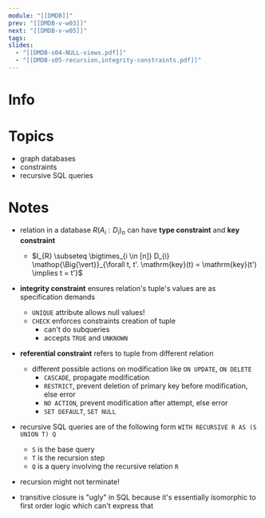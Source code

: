 ```yaml
---
module: "[[DMDB]]"
prev: "[[DMDB-v-w03]]"
next: "[[DMDB-v-w05]]"
tags: 
slides:
  - "[[DMDB-s04-NULL-views.pdf]]"
  - "[[DMDB-s05-recursion,integrity-constraints.pdf]]"
---
```



# Info


# Topics
- graph databases
- constraints
- recursive SQL queries

# Notes
- relation in a database $R(A_{i} : D_{i})_{n}$ can have **type constraint** and **key constraint**
    - $I_{R} \subseteq \bigtimes_{i \in [n]} D_{i} \mathop{\Big{\vert}}_{\forall t, t'. \mathrm{key}(t) = \mathrm{key}(t') \implies t = t'}$
- **integrity constraint** ensures relation's tuple's values are as specification demands
    - `UNIQUE` attribute allows null values!
    - `CHECK` enforces constraints creation of tuple
        - can't do subqueries
        - accepts `TRUE` and `UNKNOWN`
- **referential constraint** refers to tuple from different relation
    - different possible actions on modification like `ON UPDATE`, `ON DELETE`
        - `CASCADE`, propagate modification
        - `RESTRICT`, prevent deletion of primary key before modification, else error
        - `NO ACTION`, prevent modification after attempt, else error
        - `SET DEFAULT`, `SET NULL`

- recursive SQL queries are of the following form `WITH RECURSIVE R AS (S UNION T) Q`
    - `S` is the base query
    - `T` is the recursion step
    - `Q` is a query involving the recursive relation `R`
- recursion might not terminate!
- transitive closure is "ugly" in SQL because it's essentially isomorphic to first order logic which can't express that
